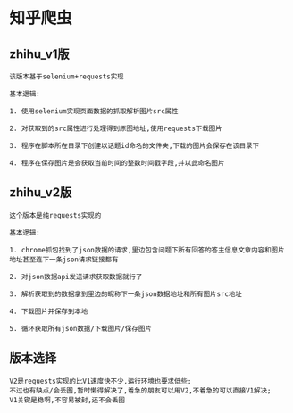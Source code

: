 # 知乎爬虫

## zhihu_v1版

```angular2html
该版本基于selenium+requests实现

基本逻辑:

1. 使用selenium实现页面数据的抓取解析图片src属性

2. 对获取到的src属性进行处理得到原图地址,使用requests下载图片

3. 程序在脚本所在目录下创建以话题id命名的文件夹,下载的图片会保存在该目录下

4. 程序在保存图片是会获取当前时间的整数时间戳字段,并以此命名图片

```

## zhihu_v2版

```angular2html
这个版本是纯requests实现的

基本逻辑:

1. chrome抓包找到了json数据的请求,里边包含问题下所有回答的答主信息文章内容和图片地址甚至连下一条json请求链接都有

2. 对json数据api发送请求获取数据就行了

3. 解析获取到的数据拿到里边的昵称下一条json数据地址和所有图片src地址

4. 下载图片并保存到本地

5. 循环获取所有json数据/下载图片/保存图片
```

## 版本选择

```angular2html
V2是requests实现的比V1速度快不少,运行环境也要求低些;
不过也有缺点/会丢图,暂时懒得解决了,着急的朋友可以用V2,不着急的可以直接V1解决;
V1关键是稳啊,不容易被封,还不会丢图
```